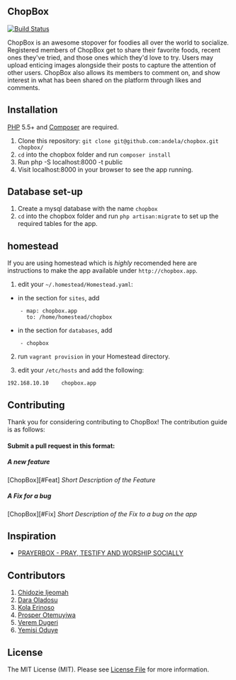 ## ChopBox

[![Build Status](https://travis-ci.org/andela/chopbox.svg?branch=staging)](http://travis-ci.org/andela/chopbox)

ChopBox is an awesome stopover for foodies all over the world to socialize. Registered members of ChopBox get to share their
favorite foods, recent ones they've tried, and those ones which they'd love to try. Users may upload enticing images alongside their posts to capture the attention of other users. ChopBox also allows its members to comment on,
and show interest in what has been shared on the platform through likes and comments. 


## Installation

[PHP](https://php.net) 5.5+ and [Composer](https://getcomposer.org) are required.

1. Clone this repository: `git clone git@github.com:andela/chopbox.git chopbox/`
2. `cd` into the chopbox folder and run `composer install`
3. Run php -S localhost:8000 -t public
4. Visit localhost:8000 in your browser to see the app running.

## Database set-up

1. Create a mysql database with the name `chopbox`
2. `cd` into the chopbox folder and run `php artisan:migrate` to set up the required tables for the app.

## homestead

If you are using homestead which is *highly* recomended here
are instructions to make the app available under `http://chopbox.app`.

1. edit your `~/.homestead/Homestead.yaml`:
- in the section for `sites`, add
```
    - map: chopbox.app
      to: /home/homestead/chopbox

```

- in the section for `databases`, add
```
    - chopbox
```

2. run `vagrant provision` in your Homestead directory.

3. edit your `/etc/hosts` and add the following:
```
192.168.10.10    chopbox.app
```

## Contributing

Thank you for considering contributing to ChopBox! The contribution guide is as follows:

#### Submit a pull request in this format:

##### A new feature
[ChopBox][#Feat] *Short Description of the Feature*

##### A Fix for a bug
[ChopBox][#Fix] *Short Description of the Fix to a bug on the app*


## Inspiration

 * [PRAYERBOX - PRAY, TESTIFY AND WORSHIP SOCIALLY](http://www.prayerbox.co)

## Contributors

1. [Chidozie Ijeomah](https://github.com/andela-cijeomah)
2. [Dara Oladosu](https://github.com/andela-doladosu)
3. [Kola Erinoso](https://github.com/andela-kerinoso)
4. [Prosper Otemuyiwa](https://github.com/busayo)
5. [Verem Dugeri](https://github.com/andela-vdugeri)
6. [Yemisi Oduye](https://github.com/andela-ooduye)

## License

The MIT License (MIT). Please see [License File](license.md) for more information.
